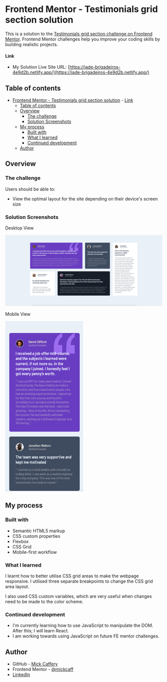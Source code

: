 # Frontend Mentor - Testimonials grid section solution

This is a solution to the [Testimonials grid section challenge on Frontend Mentor](https://www.frontendmentor.io/challenges/testimonials-grid-section-Nnw6J7Un7). Frontend Mentor challenges help you improve your coding skills by building realistic projects. 

#### Link

- My Solution Live Site URL: [https://jade-brigadeiros-4e9d2b.netlify.app/](https://jade-brigadeiros-4e9d2b.netlify.app/)

## Table of contents

- [Frontend Mentor - Testimonials grid section solution](#frontend-mentor---testimonials-grid-section-solution)
      - [Link](#link)
  - [Table of contents](#table-of-contents)
  - [Overview](#overview)
    - [The challenge](#the-challenge)
    - [Solution Screenshots](#solution-screenshots)
  - [My process](#my-process)
    - [Built with](#built-with)
    - [What I learned](#what-i-learned)
    - [Continued development](#continued-development)
  - [Author](#author)

## Overview

### The challenge

Users should be able to:

- View the optimal layout for the site depending on their device's screen size

### Solution Screenshots

Desktop View

![Desktop view screenshot](./images/final-desktop.png)

Mobile View

<img src="./images/final-mobile.png" alt="Mobile view screenshot" width="250px">


## My process

### Built with

- Semantic HTML5 markup
- CSS custom properties
- Flexbox
- CSS Grid
- Mobile-first workflow

### What I learned

I learnt how to better utilise CSS grid areas to make the webpage responsive. 
I utilised three separate breakpoints to change the CSS grid area layout. 

I also used CSS custom variables, which are very useful when changes need to be made to the color scheme. 


### Continued development

- I'm currently learning how to use JavaScript to manipulate the DOM. After this; I will learn React. 
- I am working towards using JavaScript on future FE mentor challenges.


## Author

- GitHub - [Mick Caffery](https://github.com/mickcaff)
- Frontend Mentor - [@mickcaff](https://www.frontendmentor.io/profile/mickcaff)
- [LinkedIn](https://www.linkedin.com/in/mcaffery/)
